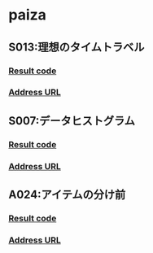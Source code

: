 # paiza

## S013:理想のタイムトラベル
### [Result code](https://github.com/dadoczek/paiza/blob/main/S013/result.cs)
### [Address URL](https://paiza.jp/challenges/share/kSTvYNDwkcQv8SvNS17Xo0R1bFSZcC1Zkxgq7irkm8s?source=social)

## S007:データヒストグラム
### [Result code](https://github.com/dadoczek/paiza/blob/main/S007/result.cs)
### [Address URL](https://paiza.jp/challenges/share/IpsQr3Lu19GCM_ev9nc3FN_DORGyNRCcc3M-Rx4vo9A?source=social)

## A024:アイテムの分け前
### [Result code](https://github.com/dadoczek/paiza/tree/main/A024)
### [Address URL](https://paiza.jp/challenges/share/POL55ULf_7qiU8i6P0pcKYvoj56eHVaT2LguQp-JMgk?source=social)
